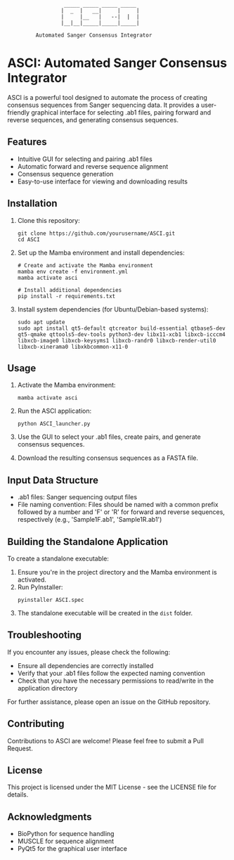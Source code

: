 ```
                  _____ _____ _____ _____ 
                 |  _  |   __|     |     |
                 |     |__   |   --|  |  |
                 |__|__|_____|_____|_____|
                 
         Automated Sanger Consensus Integrator
```

# ASCI: Automated Sanger Consensus Integrator

ASCI is a powerful tool designed to automate the process of creating consensus sequences from Sanger sequencing data. It provides a user-friendly graphical interface for selecting .ab1 files, pairing forward and reverse sequences, and generating consensus sequences.

## Features

- Intuitive GUI for selecting and pairing .ab1 files
- Automatic forward and reverse sequence alignment
- Consensus sequence generation
- Easy-to-use interface for viewing and downloading results

## Installation

1. Clone this repository:
   ```
   git clone https://github.com/yourusername/ASCI.git
   cd ASCI
   ```

2. Set up the Mamba environment and install dependencies:
   ```
   # Create and activate the Mamba environment
   mamba env create -f environment.yml
   mamba activate asci

   # Install additional dependencies
   pip install -r requirements.txt
   ```

3. Install system dependencies (for Ubuntu/Debian-based systems):
   ```
   sudo apt update
   sudo apt install qt5-default qtcreator build-essential qtbase5-dev qt5-qmake qttools5-dev-tools python3-dev libx11-xcb1 libxcb-icccm4 libxcb-image0 libxcb-keysyms1 libxcb-randr0 libxcb-render-util0 libxcb-xinerama0 libxkbcommon-x11-0
   ```

## Usage

1. Activate the Mamba environment:
   ```
   mamba activate asci
   ```

2. Run the ASCI application:
   ```
   python ASCI_launcher.py
   ```

3. Use the GUI to select your .ab1 files, create pairs, and generate consensus sequences.

4. Download the resulting consensus sequences as a FASTA file.

## Input Data Structure

- .ab1 files: Sanger sequencing output files
- File naming convention: Files should be named with a common prefix followed by a number and 'F' or 'R' for forward and reverse sequences, respectively (e.g., 'Sample1F.ab1', 'Sample1R.ab1')

## Building the Standalone Application

To create a standalone executable:

1. Ensure you're in the project directory and the Mamba environment is activated.
2. Run PyInstaller:
   ```
   pyinstaller ASCI.spec
   ```
3. The standalone executable will be created in the `dist` folder.

## Troubleshooting

If you encounter any issues, please check the following:

- Ensure all dependencies are correctly installed
- Verify that your .ab1 files follow the expected naming convention
- Check that you have the necessary permissions to read/write in the application directory

For further assistance, please open an issue on the GitHub repository.

## Contributing

Contributions to ASCI are welcome! Please feel free to submit a Pull Request.

## License

This project is licensed under the MIT License - see the LICENSE file for details.

## Acknowledgments

- BioPython for sequence handling
- MUSCLE for sequence alignment
- PyQt5 for the graphical user interface
